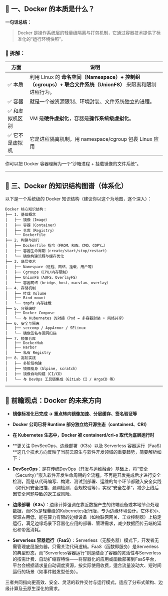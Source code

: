 

## 🧠 一、Docker 的本质是什么？

**一句话总结：**

> Docker 是操作系统层的轻量级隔离与打包机制，它通过容器技术提供了标准化的“运行环境快照”。

### 📌 拆解：

|方面|说明|
|---|---|
|✅ 本质|利用 Linux 的 **命名空间（Namespace）+ 控制组（cgroups）+ 联合文件系统（UnionFS）** 来隔离和限制进程行为。|
|✅ 容器|就是一个被资源限制、环境封装、文件系统独立的进程。|
|✅ 和虚拟机区别|VM 是**硬件虚拟化**，容器是**操作系统级虚拟化**。|
|✅ 它不是虚拟机|它是进程隔离机制，用 namespace/cgroup 包裹 Linux 应用|

你可以把 Docker 容器理解为一个“沙箱进程 + 挂载镜像的文件系统”。

---

## 🧩 三、Docker 的知识结构图谱（体系化）

以下是一个系统级的 Docker 知识结构（建议你以这个为地图，逐个深入）：

```
Docker 核心知识结构：
├── 1. 基础概念
│   ├── 镜像（Image）
│   ├── 容器（Container）
│   ├── 仓库（Registry）
│   └── Dockerfile
├── 2. 构建与运行
│   ├── Dockerfile 指令（FROM、RUN、CMD、COPY…）
│   ├── 容器生命周期（create/start/stop/restart）
│   └── 镜像构建流程与缓存优化
├── 3. 底层技术
│   ├── Namespace（进程、网络、挂载、用户等）
│   ├── Cgroups（CPU/内存限制）
│   ├── UnionFS（AUFS、OverlayFS）
│   └── 容器网络（bridge、host、macvlan、overlay）
├── 4. 存储机制
│   ├── 挂载 Volume
│   ├── Bind mount
│   └── tmpfs 内存挂载
├── 5. 容器编排
│   ├── Docker Compose
│   └── 与 Kubernetes 的对接（Pod = 多容器封装 + 网络共享）
├── 6. 安全与隔离
│   ├── seccomp / AppArmor / SELinux
│   └── 镜像签名与漏洞扫描
├── 7. 镜像仓库
│   ├── DockerHub
│   ├── Harbor
│   └── 私有 Registry
├── 8. 高阶实践
│   ├── 多阶段构建
│   ├── 镜像瘦身（Alpine, scratch）
│   ├── 镜像自动构建（CI/CD）
│   └── 与 DevOps 工具链集成（GitLab CI / ArgoCD 等）
```

---

## 🔮 前瞻观点：Docker 的未来方向

- **镜像标准化已完成 → 重点转向镜像加速、分层缓存、签名验证等**
    
- **Docker 公司已将 Runtime 部分独立给开源生态（containerd、CRI）**
    
- **在 Kubernetes 生态中，Docker 被 containerd/cri-o 取代为底层运行时**
    
- **更关注 DevSecOps、边缘部署（K3s）以及 Serverless 容器运行（FaaS）**这几个技术方向反映了当前云原生与软件开发领域的重要趋势，简要解析如下：

- **DevSecOps**：是在传统DevOps（开发与运维融合）基础上，将“安全（Security）”嵌入软件开发生命周期的全流程。不再是开发完成后才进行安全检测，而是从代码编写、构建、测试到部署、运维的每个环节都融入安全实践（如代码安全扫描、漏洞检测、合规校验等），实现“安全左移”，减少上线后因安全问题导致的返工或风险。

- **边缘部署（K3s）**：边缘计算强调在靠近数据产生的终端设备或本地节点处理数据，而K3s是轻量级的Kubernetes发行版，专为边缘环境设计。它体积小、资源占用低，能在算力有限的边缘设备（如物联网网关、工业控制器）上稳定运行，满足边缘场景下容器化应用的部署、管理需求，减少数据回传云端的延迟和带宽消耗。

- **Serverless 容器运行（FaaS）**：Serverless（无服务器）模式下，开发者无需管理底层服务器，只需关注代码逻辑。FaaS（函数即服务）是Serverless的典型形态，而“Serverless容器运行”则是结合了容器的灵活性与Serverless的按需计费、自动扩缩容特性——将容器化的应用或函数部署到FaaS平台，平台会根据请求量自动调度资源，按实际使用收费，适合流量波动大、短时间运行的场景（如事件触发型任务）。

三者共同指向更高效、安全、灵活的软件交付与运行模式，适应了分布式架构、边缘计算及云原生深化的需求。
    
